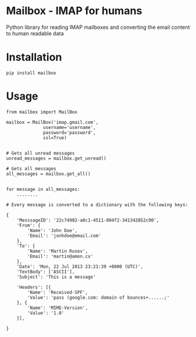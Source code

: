 Mailbox - IMAP for humans
=======

Python library for reading IMAP mailboxes and converting the email content to human readable data

Installation
============

	pip install mailbox


Usage 
=====


	from mailbox import MailBox

	mailbox = MailBox('imap.gmail.com',
				  username='username', 
				  password='password',
				  ssl=True)


	# Gets all unread messages
	unread_messages = mailbox.get_unread()

	# Gets all messages 
	all_messages = mailbox.get_all()


	for message in all_messages:
		........

	# Every message is converted to a dictionary with the following keys:

	{
		'MesssageID': '22c74902-a0c1-4511-804f2-341342852c90',
		'From': {
			'Name': 'John Doe',
			'Email': 'jonhdoe@email.com'
		},
		'To': {
			'Name': 'Martin Rusev',
			'Email': 'martin@amon.cx'
		},
		'Date': 'Mon, 22 Jul 2013 23:21:39 +0000 (UTC)',
		'TextBody': ['ASCII'],
		'Subject': 'This is a message'

		'Headers': [{
			'Name': 'Received-SPF',
			'Value': 'pass (google.com: domain of bounces+......;'
		}, {
			'Name': 'MIME-Version',
			'Value': '1.0'
		}],
		
	}





